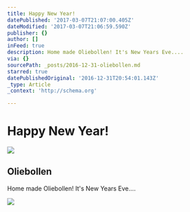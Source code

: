 ```yaml
---
title: Happy New Year!
datePublished: '2017-03-07T21:07:00.405Z'
dateModified: '2017-03-07T21:06:59.590Z'
publisher: {}
author: []
inFeed: true
description: Home made Oliebollen! It's New Years Eve....
via: {}
sourcePath: _posts/2016-12-31-oliebollen.md
starred: true
datePublishedOriginal: '2016-12-31T20:54:01.143Z'
_type: Article
_context: 'http://schema.org'

---
```

# Happy New Year!

<article style=""><img src="https://the-grid-user-content.s3-us-west-2.amazonaws.com/91e37ae8-0b5e-42e8-866b-30213dd39e81.jpg" /><h1>Oliebollen</h1><p>Home made Oliebollen! It's New Years Eve....</p></article>

![](https://the-grid-user-content.s3-us-west-2.amazonaws.com/4f3474f9-51a5-4817-9f8c-5ed118e42080.jpg)